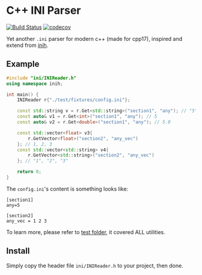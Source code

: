 # C++ INI Parser

[![Build Status](https://travis-ci.org/SSARCandy/ini-cpp.svg?branch=master)](https://travis-ci.org/SSARCandy/ini-cpp)
[![codecov](https://codecov.io/gh/SSARCandy/ini-cpp/branch/master/graph/badge.svg)](https://codecov.io/gh/SSARCandy/ini-cpp)
  
Yet another `.ini` parser for modern c++ (made for cpp17), inspired and extend from [inih](https://github.com/benhoyt/inih).


## Example

```cpp
#include "ini/INIReader.h"
using namespace inih;

int main() {
    INIReader r{"./test/fixtures/config.ini"};

    const std::string v = r.Get<std::string>("section1", "any"); // "5"
    const auto& v1 = r.Get<int>("section1", "any"); // 5
    const auto& v2 = r.Get<double>("section1", "any"); // 5.0

    const std::vector<float> v3{
        r.GetVector<float>("section2", "any_vec")
    }; // 1, 2, 3
    const std::vector<std::string> v4{
        r.GetVector<std::string>("section2", "any_vec")
    }; // "1", "2", "3"

    return 0;
}
```

The `config.ini`'s content is something looks like:

```
[section1]
any=5

[section2]
any_vec = 1 2 3
```

To learn more, please refer to [test folder](https://github.com/SSARCandy/ini-cpp/tree/master/test), it covered ALL utilities.

## Install

Simply copy the header file `ini/INIReader.h` to your project, then done. 
